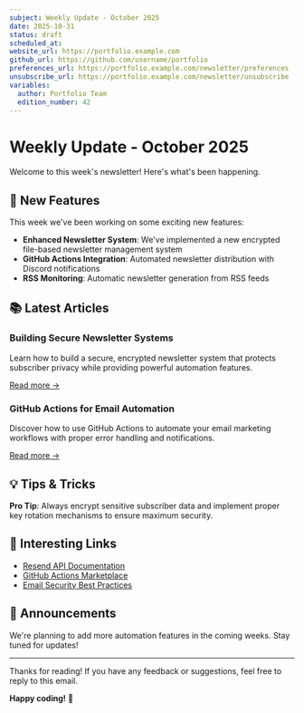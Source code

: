 ```yaml
---
subject: Weekly Update - October 2025
date: 2025-10-31
status: draft
scheduled_at: 
website_url: https://portfolio.example.com
github_url: https://github.com/username/portfolio
preferences_url: https://portfolio.example.com/newsletter/preferences
unsubscribe_url: https://portfolio.example.com/newsletter/unsubscribe
variables:
  author: Portfolio Team
  edition_number: 42
---
```


# Weekly Update - October 2025

Welcome to this week's newsletter! Here's what's been happening.

## 🚀 New Features

This week we've been working on some exciting new features:

- **Enhanced Newsletter System**: We've implemented a new encrypted file-based newsletter management system
- **GitHub Actions Integration**: Automated newsletter distribution with Discord notifications
- **RSS Monitoring**: Automatic newsletter generation from RSS feeds

## 📚 Latest Articles

### Building Secure Newsletter Systems

Learn how to build a secure, encrypted newsletter system that protects subscriber privacy while providing powerful automation features.

[Read more →](https://example.com/secure-newsletter-systems)

### GitHub Actions for Email Automation

Discover how to use GitHub Actions to automate your email marketing workflows with proper error handling and notifications.

[Read more →](https://example.com/github-actions-email)

## 💡 Tips & Tricks

**Pro Tip**: Always encrypt sensitive subscriber data and implement proper key rotation mechanisms to ensure maximum security.

## 🔗 Interesting Links

- [Resend API Documentation](https://resend.com/docs)
- [GitHub Actions Marketplace](https://github.com/marketplace)
- [Email Security Best Practices](https://example.com/email-security)

## 📢 Announcements

We're planning to add more automation features in the coming weeks. Stay tuned for updates!

---

Thanks for reading! If you have any feedback or suggestions, feel free to reply to this email.

**Happy coding!** 🎉